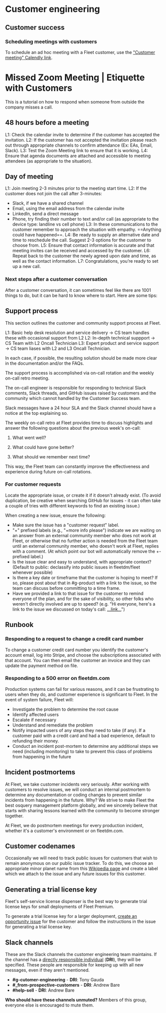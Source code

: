 # Customer engineering

## Customer success

### Scheduling meetings with customers
To schedule an ad hoc meeting with a Fleet customer, use the ["Customer meeting" Calendly link](https://docs.google.com/document/d/1tE-NpNfw1icmU2MjYuBRib0VWBPVAdmq4NiCrpuI0F0/edit#heading=h.v47bs6uo0jpk).

# Missed Zoom Meeting | Etiquette with Customers
This is a tutorial on how to respond when someone from outside the company misses a call.

## 48 hours before a meeting

L1: Check the calendar invite to determine if the customer has accepted the invitation.
L2: If the customer has not accepted the invitation please reach out through appropriate channels to confirm attendance (Ex: EAs, Email, Slack).
L3: Test the Zoom Meeting link to ensure that it is working.
L4: Ensure that agenda documents are attached and accessible to meeting attendees (as appropriate to the situation).

## Day of meeting

L1: Join meeting 2-3 minutes prior to the meeting start time.
L2: If the customer does not join the call after 3-minutes:
- Slack, if we have a shared channel
- Email, using the email address from the calendar invite
- LinkedIn, send a direct message
- Phone, try finding their number to text and/or call (as appropriate to the device type: landline vs cell phone)
L3: In these communications to the customer remember to approach the situation with empathy. ==Anything could have happened==.
L4: Be ready to supply an alternative date and time to reschedule the call. Suggest 2-3 options for the customer to choose from.
L5: Ensure that contact information is accurate and that meeting invites can be received and accessed by the customer. 
L6: Repeat back to the customer the newly agreed upon date and time, as well as the contact information. 
L7: Congratulations, you’re ready to set up a new call.

### Next steps after a customer conversation
After a customer conversation, it can sometimes feel like there are 1001 things to do, but it can be hard to know where to start.  Here are some tips:

## Support process

This section outlines the customer and community support process at Fleet.

L1: Basic help desk resolution and service delivery -> CS team handles these with occasional support from L2
L2: In-depth technical suppport -> CS Team with L2 Oncall Technician
L3: Expert product and service support -> CS team liases with L2 and L3 Oncall Technician.

In each case, if possible, the resulting solution should be made more clear in the documentation and/or the FAQs.

The support process is accomplished via on-call rotation and the weekly on-call retro meeting.

The on-call engineer is responsible for responding to technical Slack comments, Slack threads, and GitHub issues raised by customers and the community which cannot handled by the Customer Success team.

Slack messages have a 24 hour SLA and the Slack channel should have a notice at the top explaining so.

The weekly on-call retro at Fleet provides time to discuss highlights and answer the following questions about the previous week's on-call:

1. What went well?

2. What could have gone better?

3. What should we remember next time?

This way, the Fleet team can constantly improve the effectiveness and experience during future on-call rotations.

### For customer requests
Locate the appropriate issue, or create it if it doesn't already exist. (To avoid duplication, be creative when searching GitHub for issues - it can often take a couple of tries with different keywords to find an existing issue.) 

When creating a new issue, ensure the following:

- Make sure the issue has a "customer request" label.
- "+" prefixed labels (e.g., "+more info please") indicate we are waiting on an answer from an external community member who does not work at Fleet, or otherwise that no further action is needed from the Fleet team until an external community member, who doesn't work at Fleet, replies with a comment. (At which point our bot will automatically remove the +-prefixed label.)
- Is the issue clear and easy to understand, with appropriate context?  (Default to public: declassify into public issues in fleetdm/fleet whenever possible)
- Is there a key date or timeframe that the customer is hoping to meet?  If so, please post about that in #g-product with a link to the issue, so the team can discuss before committing to a time frame.
- Have we provided a link to that issue for the customer to remind everyone of the plan, and for the sake of visibility, so other folks who weren't directly involved are up to speed?  (e.g. "Hi everyone, here's a link to the issue we discussed on today's call: […link…](https://omfgdogs.com)")


## Runbook

### Responding to a request to change a credit card number
To change a customer credit card number you identify the customer's account email, log into Stripe, and choose the subscriptions associated with that account. You can then email the customer an invoice and they can update the payment method on file.

### Responding to a 500 error on fleetdm.com
Production systems can fail for various reasons, and it can be frustrating to users when they do, and customer experience is significant to Fleet. In the event of system failure, Fleet will:
* Investigate the problem to determine the root cause
* Identify affected users
* Escalate if necessary
* Understand and remediate the problem
* Notify impacted users of any steps they need to take (if any).  If a customer paid with a credit card and had a bad experience, default to refunding their money.
* Conduct an incident post-mortem to determine any additional steps we need (including monitoring) to take to prevent this class of problems from happening in the future


## Incident postmortems
At Fleet, we take customer incidents very seriously. After working with customers to resolve issues, we will conduct an internal postmortem to determine any documentation or coding changes to prevent similar incidents from happening in the future. Why? We strive to make Fleet the best osquery management platform globally, and we sincerely believe that starts with sharing lessons learned with the community to become stronger together.

At Fleet, we do postmortem meetings for every production incident, whether it's a customer's environment or on fleetdm.com.

## Customer codenames
Occasionally we will need to track public issues for customers that wish to remain anonymous on our public issue tracker. To do this, we choose an appropriate minor planet name from this [Wikipedia page](https://en.wikipedia.org/wiki/List_of_named_minor_planets_(alphabetical)) and create a label which we attach to the issue and any future issues for this customer.

## Generating a trial license key
Fleet's self-service license dispenser is the best way to generate trial license keys for small deployments of Fleet Premium.

To generate a trial license key for a larger deployment, [create an opportunity issue](https://github.com/fleetdm/confidential/issues/new/choose) for the customer and follow the instructions in the issue for generating a trial license key.

## Slack channels

These are the Slack channels the customer engineering team maintains. If the channel has a [directly responsible individual](./people.md#directly-resonsible-individuals) (**DRI**), they will be specified. These people are responsible for keeping up with all new messages, even if they aren't mentioned. 

- **#g-cutomer-engineering** - **DRI**: Tony Gauda
- **#_from-prospective-customers** - **DRI**: Andrew Bare
- **#help-sell** - **DRI**: Andrew Bare

**Who should have these channels unmuted?** Members of this group, everyone else is encouraged to mute them.

<meta name="maintainedBy" value="tgauda">

